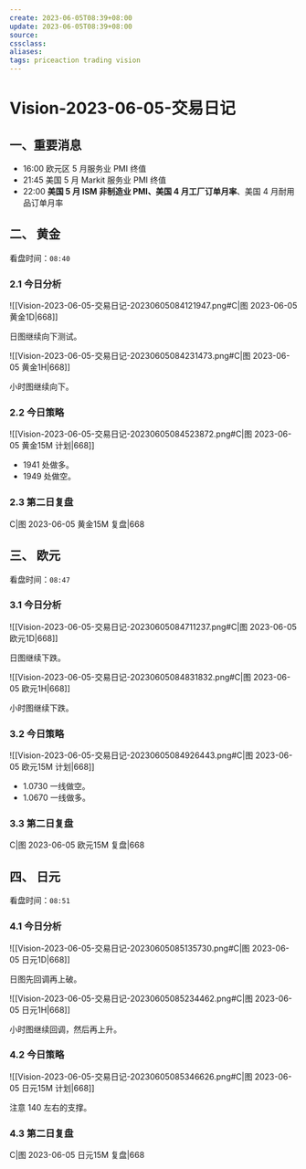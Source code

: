 ```yaml
---
create: 2023-06-05T08:39+08:00
update: 2023-06-05T08:39+08:00
source:
cssclass:
aliases:
tags: priceaction trading vision
---
```


# Vision-2023-06-05-交易日记

## 一、重要消息

- 16:00 欧元区 5 月服务业 PMI 终值
- 21:45 美国 5 月 Markit 服务业 PMI 终值
- 22:00 **美国 5 月 ISM 非制造业 PMI、美国 4 月工厂订单月率**、美国 4 月耐用品订单月率

## 二、 黄金

看盘时间：`08:40`

### 2.1 今日分析

![[Vision-2023-06-05-交易日记-20230605084121947.png#C|图 2023-06-05 黄金1D|668]]

日图继续向下测试。

![[Vision-2023-06-05-交易日记-20230605084231473.png#C|图 2023-06-05 黄金1H|668]]

小时图继续向下。

### 2.2 今日策略

![[Vision-2023-06-05-交易日记-20230605084523872.png#C|图 2023-06-05 黄金15M 计划|668]]

- 1941 处做多。
- 1949 处做空。

### 2.3 第二日复盘

C|图 2023-06-05 黄金15M 复盘|668

## 三、 欧元

看盘时间：`08:47`

### 3.1 今日分析

![[Vision-2023-06-05-交易日记-20230605084711237.png#C|图 2023-06-05 欧元1D|668]]

日图继续下跌。

![[Vision-2023-06-05-交易日记-20230605084831832.png#C|图 2023-06-05 欧元1H|668]]

小时图继续下跌。

### 3.2 今日策略

![[Vision-2023-06-05-交易日记-20230605084926443.png#C|图 2023-06-05 欧元15M 计划|668]]

- 1.0730 一线做空。
- 1.0670 一线做多。

### 3.3 第二日复盘

C|图 2023-06-05 欧元15M 复盘|668

## 四、 日元

看盘时间：`08:51`

### 4.1 今日分析

![[Vision-2023-06-05-交易日记-20230605085135730.png#C|图 2023-06-05 日元1D|668]]

日图先回调再上破。

![[Vision-2023-06-05-交易日记-20230605085234462.png#C|图 2023-06-05 日元1H|668]]

小时图继续回调，然后再上升。

### 4.2 今日策略

![[Vision-2023-06-05-交易日记-20230605085346626.png#C|图 2023-06-05 日元15M 计划|668]]

注意 140 左右的支撑。

### 4.3 第二日复盘

C|图 2023-06-05 日元15M 复盘|668
